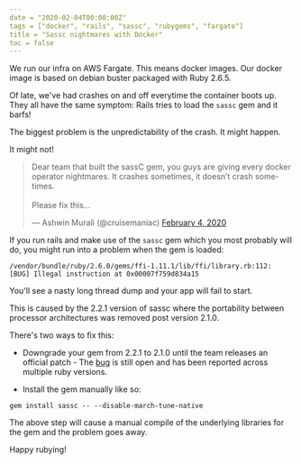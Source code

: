 ```yaml
---
date = "2020-02-04T00:00:00Z"
tags = ["docker", "rails", "sassc", "rubygems", "fargate"]
title = "Sassc nightmares with Docker"
toc = false
---
```

We run our infra on AWS Fargate. This means docker images. Our docker image is 
based on debian buster packaged with Ruby 2.6.5.

Of late, we've had crashes on and off everytime the container boots up. They all 
have the same symptom: Rails tries to load the `sassc` gem and it barfs!

The biggest problem is the unpredictability of the crash. It might happen.

It might not!

<blockquote class="twitter-tweet"><p lang="en" dir="ltr">Dear team that built the sassC gem, you guys are giving every docker operator nightmares. It crashes sometimes, it doesn’t crash sometimes.<br><br>Please fix this...</p>&mdash; Ashwin Murali (@cruisemaniac) <a href="https://twitter.com/cruisemaniac/status/1224733311748063232?ref_src=twsrc%5Etfw">February 4, 2020</a></blockquote> <script async src="https://platform.twitter.com/widgets.js" charset="utf-8"></script>


If you run rails and make use of the `sassc` gem which you most probably will do,
you might run into a problem when the gem is loaded:

```
/vendor/bundle/ruby/2.6.0/gems/ffi-1.11.1/lib/ffi/library.rb:112: [BUG] Illegal instruction at 0x00007f759d834a15
```
You'll see a nasty long thread dump and your app will fail to start.

This is caused by the 2.2.1 version of sassc where the portability between 
processor architectures was removed post version 2.1.0.


There's two ways to fix this:

* Downgrade your gem from 2.2.1 to 2.1.0 until the team releases an official patch - 
The [bug][1] is still open and has been reported across multiple ruby versions.

* Install the gem manually like so:
```
gem install sassc -- --disable-march-tune-native
```
The above step will cause a manual compile of the underlying libraries for the 
gem and the problem goes away.

Happy rubying!

[1]: https://github.com/sass/sassc-ruby/issues/146
